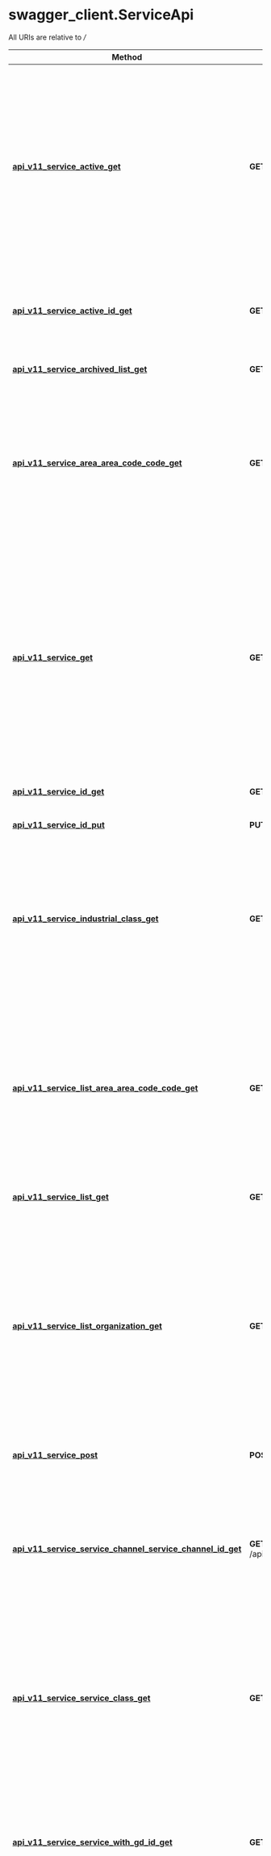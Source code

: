 # swagger_client.ServiceApi

All URIs are relative to */*

Method | HTTP request | Description
------------- | ------------- | -------------
[**api_v11_service_active_get**](ServiceApi.md#api_v11_service_active_get) | **GET** /api/v11/Service/active | Gets all services within PTV as a list of service ids and names. Also services with draft and modified versions are included.  Services created/modified after certain date can be fetched by adding date as query string parameter.  Services created/modified before certain date can be fetched by adding dateBefore as query string parameter.  NOTE! This is a restricted endpoint.
[**api_v11_service_active_id_get**](ServiceApi.md#api_v11_service_active_id_get) | **GET** /api/v11/Service/active/{id} | Fetches all the information related to a single service. Also services with only draft or modified versions are returned.  NOTE! This is a restricted endpoint.
[**api_v11_service_archived_list_get**](ServiceApi.md#api_v11_service_archived_list_get) | **GET** /api/v11/Service/archived/list | Fetches automatically/manually archived services
[**api_v11_service_area_area_code_code_get**](ServiceApi.md#api_v11_service_area_area_code_code_get) | **GET** /api/v11/Service/area/{area}/code/{code} | Gets a list of published services related to defined area and code.  Services created/modified after certain date can be fetched by adding date as query string parameter.  Services created/modified before certain date can be fetched by adding dateBefore as query string parameter.
[**api_v11_service_get**](ServiceApi.md#api_v11_service_get) | **GET** /api/v11/Service | Gets all the published services within PTV as a list of service ids and names.  Services created/modified after certain date can be fetched by adding date as query string parameter.  Services created/modified before certain date can be fetched by adding dateBefore as query string parameter.  Archived items can be fetched by setting status parameter as &#x27;Archived&#x27; and withdrawn items can be fetched by setting status parameter as &#x27;Withdrawn&#x27;.
[**api_v11_service_id_get**](ServiceApi.md#api_v11_service_id_get) | **GET** /api/v11/Service/{id} | Fetches all the information related to a single service.
[**api_v11_service_id_put**](ServiceApi.md#api_v11_service_id_put) | **PUT** /api/v11/Service/{id} | Updates the defined service with the data provided as input.
[**api_v11_service_industrial_class_get**](ServiceApi.md#api_v11_service_industrial_class_get) | **GET** /api/v11/Service/industrialClass | Gets a list of published services for defined industrial class.  Services created/modified after certain date can be fetched by adding date as query string parameter.  Services created/modified before certain date can be fetched by adding dateBefore as query string parameter.
[**api_v11_service_list_area_area_code_code_get**](ServiceApi.md#api_v11_service_list_area_area_code_code_get) | **GET** /api/v11/Service/list/area/{area}/code/{code} | Fetches all the information of published services related to certain area and code.  User can set serviceWithGD parameter to true to include possible attached general description data into the service data.  In this case general description related descriptions are marked with prefix &#x27;GD_&#x27; to separate them from service related descriptions.
[**api_v11_service_list_get**](ServiceApi.md#api_v11_service_list_get) | **GET** /api/v11/Service/list | Fetches all the information related to requested services.
[**api_v11_service_list_organization_get**](ServiceApi.md#api_v11_service_list_organization_get) | **GET** /api/v11/Service/list/organization | Fetches all the information of the services related to certain organization. Either organizationId, code or oid needs to be added as a parameter.  User can also set serviceWithGD parameter to true to include possible attached general description data into the service data.  In this case general description related descriptions are marked with prefix &#x27;GD_&#x27; to separate them from service related descriptions.
[**api_v11_service_post**](ServiceApi.md#api_v11_service_post) | **POST** /api/v11/Service | Creates a new service with the data provided as input.
[**api_v11_service_service_channel_service_channel_id_get**](ServiceApi.md#api_v11_service_service_channel_service_channel_id_get) | **GET** /api/v11/Service/serviceChannel/{serviceChannelId} | Gets a list of published services for defined service channel.  Services joined to service channel after certain date can be fetched by adding date as query string parameter.  Services joined to service channel before certain date can be fetched by adding dateBefore as query string parameter.
[**api_v11_service_service_class_get**](ServiceApi.md#api_v11_service_service_class_get) | **GET** /api/v11/Service/serviceClass | Gets a list of published services for defined service class.  Services created/modified after certain date can be fetched by adding date as query string parameter.  Services created/modified before certain date can be fetched by adding dateBefore as query string parameter.
[**api_v11_service_service_with_gd_id_get**](ServiceApi.md#api_v11_service_service_with_gd_id_get) | **GET** /api/v11/Service/serviceWithGD/{id} | Fetches all the information related to a single service. If general description is attached also general description data is returned within the service data.  General description related descriptions are marked with prefix &#x27;GD_&#x27; to separate them from service related descriptions.
[**api_v11_service_service_with_gd_list_get**](ServiceApi.md#api_v11_service_service_with_gd_list_get) | **GET** /api/v11/Service/serviceWithGD/list | Fetches all the information related to requests services. If general description is attached to a service also general description data is returned within the service data.  General description related descriptions are marked with prefix &#x27;GD_&#x27; to separate them from service related descriptions.
[**api_v11_service_source_id_source_id_put**](ServiceApi.md#api_v11_service_source_id_source_id_put) | **PUT** /api/v11/Service/sourceId/{sourceId} | Updates the defined service with the data provided as input.
[**api_v11_service_target_group_get**](ServiceApi.md#api_v11_service_target_group_get) | **GET** /api/v11/Service/targetGroup | Gets a list of published services for defined target group.  Services created/modified after certain date can be fetched by adding date as query string parameter.  Services created/modified before certain date can be fetched by adding dateBefore as query string parameter.
[**api_v11_service_type_type_get**](ServiceApi.md#api_v11_service_type_type_get) | **GET** /api/v11/Service/type/{type} | Gets a list of published services of defined service type.  Services created/modified after certain date can be fetched by adding date as query string parameter.  Services created/modified before certain date can be fetched by adding dateBefore as query string parameter.

# **api_v11_service_active_get**
> V3VmOpenApiGuidPage api_v11_service_active_get(_date=_date, date_before=date_before, page=page)

Gets all services within PTV as a list of service ids and names. Also services with draft and modified versions are included.  Services created/modified after certain date can be fetched by adding date as query string parameter.  Services created/modified before certain date can be fetched by adding dateBefore as query string parameter.  NOTE! This is a restricted endpoint.

<br>HTTP status code 400 response model is a dictionary where key is property name and value is a list of error messages.  <code>              {                  \"date\": [                      \"The value 'rfsd' is not valid for Nullable`1.\",                      \"The date parameter is invalid.\"                  ]              }              </code>

### Example
```python
from __future__ import print_function
import time
import swagger_client
from swagger_client.rest import ApiException
from pprint import pprint

# Configure OAuth2 access token for authorization: oauth2
configuration = swagger_client.Configuration()
configuration.access_token = 'YOUR_ACCESS_TOKEN'

# create an instance of the API class
api_instance = swagger_client.ServiceApi(swagger_client.ApiClient(configuration))
_date = '2013-10-20T19:20:30+01:00' # datetime | Supports only format \"yyyy-MM-ddTHH:mm:ss\" (UTC). (optional)
date_before = '2013-10-20T19:20:30+01:00' # datetime | Supports only format \"yyyy-MM-ddTHH:mm:ss\" (UTC). (optional)
page = 1 # int | The page number to be fetched. (optional) (default to 1)

try:
    # Gets all services within PTV as a list of service ids and names. Also services with draft and modified versions are included.  Services created/modified after certain date can be fetched by adding date as query string parameter.  Services created/modified before certain date can be fetched by adding dateBefore as query string parameter.  NOTE! This is a restricted endpoint.
    api_response = api_instance.api_v11_service_active_get(_date=_date, date_before=date_before, page=page)
    pprint(api_response)
except ApiException as e:
    print("Exception when calling ServiceApi->api_v11_service_active_get: %s\n" % e)
```

### Parameters

Name | Type | Description  | Notes
------------- | ------------- | ------------- | -------------
 **_date** | **datetime**| Supports only format \&quot;yyyy-MM-ddTHH:mm:ss\&quot; (UTC). | [optional] 
 **date_before** | **datetime**| Supports only format \&quot;yyyy-MM-ddTHH:mm:ss\&quot; (UTC). | [optional] 
 **page** | **int**| The page number to be fetched. | [optional] [default to 1]

### Return type

[**V3VmOpenApiGuidPage**](V3VmOpenApiGuidPage.md)

### Authorization

[oauth2](../README.md#oauth2)

### HTTP request headers

 - **Content-Type**: Not defined
 - **Accept**: text/plain, application/json, text/json

[[Back to top]](#) [[Back to API list]](../README.md#documentation-for-api-endpoints) [[Back to Model list]](../README.md#documentation-for-models) [[Back to README]](../README.md)

# **api_v11_service_active_id_get**
> V11VmOpenApiService api_v11_service_active_id_get(id, show_header=show_header)

Fetches all the information related to a single service. Also services with only draft or modified versions are returned.  NOTE! This is a restricted endpoint.

<br>HTTP status code 400 response model is a dictionary where key is property name and value is a list of error messages.  <code>              {                  \"id\": [                      \"Guid should contain 32 digits with 4 dashes (xxxxxxxx-xxxx-xxxx-xxxx-xxxxxxxxxxxx).\"                  ]              }              </code>

### Example
```python
from __future__ import print_function
import time
import swagger_client
from swagger_client.rest import ApiException
from pprint import pprint

# Configure OAuth2 access token for authorization: oauth2
configuration = swagger_client.Configuration()
configuration.access_token = 'YOUR_ACCESS_TOKEN'

# create an instance of the API class
api_instance = swagger_client.ServiceApi(swagger_client.ApiClient(configuration))
id = 'id_example' # str | Guid
show_header = false # bool |  (optional) (default to false)

try:
    # Fetches all the information related to a single service. Also services with only draft or modified versions are returned.  NOTE! This is a restricted endpoint.
    api_response = api_instance.api_v11_service_active_id_get(id, show_header=show_header)
    pprint(api_response)
except ApiException as e:
    print("Exception when calling ServiceApi->api_v11_service_active_id_get: %s\n" % e)
```

### Parameters

Name | Type | Description  | Notes
------------- | ------------- | ------------- | -------------
 **id** | **str**| Guid | 
 **show_header** | **bool**|  | [optional] [default to false]

### Return type

[**V11VmOpenApiService**](V11VmOpenApiService.md)

### Authorization

[oauth2](../README.md#oauth2)

### HTTP request headers

 - **Content-Type**: Not defined
 - **Accept**: text/plain, application/json, text/json

[[Back to top]](#) [[Back to API list]](../README.md#documentation-for-api-endpoints) [[Back to Model list]](../README.md#documentation-for-models) [[Back to README]](../README.md)

# **api_v11_service_archived_list_get**
> list[VmOpenApiArchivedServiceBase] api_v11_service_archived_list_get(archiving_type, organization_id, take, min_archiving_date=min_archiving_date, max_archiving_date=max_archiving_date, skip=skip)

Fetches automatically/manually archived services

<br>HTTP status code 400 response model is a dictionary where key is property name and value is a list of error messages.  <code>              {                  \"id\": [                      \"Guid should contain 32 digits with 4 dashes (xxxxxxxx-xxxx-xxxx-xxxx-xxxxxxxxxxxx).\"                  ]              }              </code>

### Example
```python
from __future__ import print_function
import time
import swagger_client
from swagger_client.rest import ApiException
from pprint import pprint

# create an instance of the API class
api_instance = swagger_client.ServiceApi()
archiving_type = swagger_client.ArchivingType() # ArchivingType | How service was archived.
organization_id = '38400000-8cf0-11bd-b23e-10b96e4ef00d' # str | Return only services belonging to this organization.
take = 56 # int | How many services to return.
min_archiving_date = '2013-10-20T19:20:30+01:00' # datetime | Return only services archived after this time.  ISO 8601 format (e.g. 2020-10-26T05:24:11+00:00). (optional)
max_archiving_date = '2013-10-20T19:20:30+01:00' # datetime | Return only services archived before this time.  ISO 8601 format (e.g. 2020-10-26T05:24:11+00:00). (optional)
skip = 56 # int | Skip the first n services. (optional)

try:
    # Fetches automatically/manually archived services
    api_response = api_instance.api_v11_service_archived_list_get(archiving_type, organization_id, take, min_archiving_date=min_archiving_date, max_archiving_date=max_archiving_date, skip=skip)
    pprint(api_response)
except ApiException as e:
    print("Exception when calling ServiceApi->api_v11_service_archived_list_get: %s\n" % e)
```

### Parameters

Name | Type | Description  | Notes
------------- | ------------- | ------------- | -------------
 **archiving_type** | [**ArchivingType**](.md)| How service was archived. | 
 **organization_id** | [**str**](.md)| Return only services belonging to this organization. | 
 **take** | **int**| How many services to return. | 
 **min_archiving_date** | **datetime**| Return only services archived after this time.  ISO 8601 format (e.g. 2020-10-26T05:24:11+00:00). | [optional] 
 **max_archiving_date** | **datetime**| Return only services archived before this time.  ISO 8601 format (e.g. 2020-10-26T05:24:11+00:00). | [optional] 
 **skip** | **int**| Skip the first n services. | [optional] 

### Return type

[**list[VmOpenApiArchivedServiceBase]**](VmOpenApiArchivedServiceBase.md)

### Authorization

No authorization required

### HTTP request headers

 - **Content-Type**: Not defined
 - **Accept**: text/plain, application/json, text/json

[[Back to top]](#) [[Back to API list]](../README.md#documentation-for-api-endpoints) [[Back to Model list]](../README.md#documentation-for-models) [[Back to README]](../README.md)

# **api_v11_service_area_area_code_code_get**
> V3VmOpenApiGuidPage api_v11_service_area_area_code_code_get(area, code, include_whole_country=include_whole_country, _date=_date, date_before=date_before, page=page)

Gets a list of published services related to defined area and code.  Services created/modified after certain date can be fetched by adding date as query string parameter.  Services created/modified before certain date can be fetched by adding dateBefore as query string parameter.

### Example
```python
from __future__ import print_function
import time
import swagger_client
from swagger_client.rest import ApiException
from pprint import pprint

# create an instance of the API class
api_instance = swagger_client.ServiceApi()
area = 'area_example' # str | The area type
code = 'code_example' # str | The code related to area
include_whole_country = true # bool | Indicates if services marked for whole country (or whole country except Åland) should be included. (optional)
_date = '2013-10-20T19:20:30+01:00' # datetime | Supports only format \"yyyy-MM-ddTHH:mm:ss\" (UTC). (optional)
date_before = '2013-10-20T19:20:30+01:00' # datetime | Supports only format \"yyyy-MM-ddTHH:mm:ss\" (UTC). (optional)
page = 1 # int | The page number to be fetched. (optional) (default to 1)

try:
    # Gets a list of published services related to defined area and code.  Services created/modified after certain date can be fetched by adding date as query string parameter.  Services created/modified before certain date can be fetched by adding dateBefore as query string parameter.
    api_response = api_instance.api_v11_service_area_area_code_code_get(area, code, include_whole_country=include_whole_country, _date=_date, date_before=date_before, page=page)
    pprint(api_response)
except ApiException as e:
    print("Exception when calling ServiceApi->api_v11_service_area_area_code_code_get: %s\n" % e)
```

### Parameters

Name | Type | Description  | Notes
------------- | ------------- | ------------- | -------------
 **area** | **str**| The area type | 
 **code** | **str**| The code related to area | 
 **include_whole_country** | **bool**| Indicates if services marked for whole country (or whole country except Åland) should be included. | [optional] 
 **_date** | **datetime**| Supports only format \&quot;yyyy-MM-ddTHH:mm:ss\&quot; (UTC). | [optional] 
 **date_before** | **datetime**| Supports only format \&quot;yyyy-MM-ddTHH:mm:ss\&quot; (UTC). | [optional] 
 **page** | **int**| The page number to be fetched. | [optional] [default to 1]

### Return type

[**V3VmOpenApiGuidPage**](V3VmOpenApiGuidPage.md)

### Authorization

No authorization required

### HTTP request headers

 - **Content-Type**: Not defined
 - **Accept**: text/plain, application/json, text/json

[[Back to top]](#) [[Back to API list]](../README.md#documentation-for-api-endpoints) [[Back to Model list]](../README.md#documentation-for-models) [[Back to README]](../README.md)

# **api_v11_service_get**
> V3VmOpenApiGuidPage api_v11_service_get(_date=_date, date_before=date_before, page=page, status=status)

Gets all the published services within PTV as a list of service ids and names.  Services created/modified after certain date can be fetched by adding date as query string parameter.  Services created/modified before certain date can be fetched by adding dateBefore as query string parameter.  Archived items can be fetched by setting status parameter as 'Archived' and withdrawn items can be fetched by setting status parameter as 'Withdrawn'.

<br>HTTP status code 400 response model is a dictionary where key is property name and value is a list of error messages.  <code>              {                  \"date\": [                      \"The value 'rfsd' is not valid for Nullable`1.\",                      \"The date parameter is invalid.\"                  ]              }              </code>

### Example
```python
from __future__ import print_function
import time
import swagger_client
from swagger_client.rest import ApiException
from pprint import pprint

# create an instance of the API class
api_instance = swagger_client.ServiceApi()
_date = '2013-10-20T19:20:30+01:00' # datetime | Supports only format \"yyyy-MM-ddTHH:mm:ss\" (UTC). (optional)
date_before = '2013-10-20T19:20:30+01:00' # datetime | Supports only format \"yyyy-MM-ddTHH:mm:ss\" (UTC). (optional)
page = 1 # int | The page number to be fetched. (optional) (default to 1)
status = 'Published' # str | Set status to get items either in published, archived or withdrawn state. (optional) (default to Published)

try:
    # Gets all the published services within PTV as a list of service ids and names.  Services created/modified after certain date can be fetched by adding date as query string parameter.  Services created/modified before certain date can be fetched by adding dateBefore as query string parameter.  Archived items can be fetched by setting status parameter as 'Archived' and withdrawn items can be fetched by setting status parameter as 'Withdrawn'.
    api_response = api_instance.api_v11_service_get(_date=_date, date_before=date_before, page=page, status=status)
    pprint(api_response)
except ApiException as e:
    print("Exception when calling ServiceApi->api_v11_service_get: %s\n" % e)
```

### Parameters

Name | Type | Description  | Notes
------------- | ------------- | ------------- | -------------
 **_date** | **datetime**| Supports only format \&quot;yyyy-MM-ddTHH:mm:ss\&quot; (UTC). | [optional] 
 **date_before** | **datetime**| Supports only format \&quot;yyyy-MM-ddTHH:mm:ss\&quot; (UTC). | [optional] 
 **page** | **int**| The page number to be fetched. | [optional] [default to 1]
 **status** | **str**| Set status to get items either in published, archived or withdrawn state. | [optional] [default to Published]

### Return type

[**V3VmOpenApiGuidPage**](V3VmOpenApiGuidPage.md)

### Authorization

No authorization required

### HTTP request headers

 - **Content-Type**: Not defined
 - **Accept**: text/plain, application/json, text/json

[[Back to top]](#) [[Back to API list]](../README.md#documentation-for-api-endpoints) [[Back to Model list]](../README.md#documentation-for-models) [[Back to README]](../README.md)

# **api_v11_service_id_get**
> V11VmOpenApiService api_v11_service_id_get(id, show_header=show_header)

Fetches all the information related to a single service.

<br>HTTP status code 400 response model is a dictionary where key is property name and value is a list of error messages.  <code>              {                  \"id\": [                      \"Guid should contain 32 digits with 4 dashes (xxxxxxxx-xxxx-xxxx-xxxx-xxxxxxxxxxxx).\"                  ]              }              </code>

### Example
```python
from __future__ import print_function
import time
import swagger_client
from swagger_client.rest import ApiException
from pprint import pprint

# create an instance of the API class
api_instance = swagger_client.ServiceApi()
id = 'id_example' # str | Guid
show_header = false # bool |  (optional) (default to false)

try:
    # Fetches all the information related to a single service.
    api_response = api_instance.api_v11_service_id_get(id, show_header=show_header)
    pprint(api_response)
except ApiException as e:
    print("Exception when calling ServiceApi->api_v11_service_id_get: %s\n" % e)
```

### Parameters

Name | Type | Description  | Notes
------------- | ------------- | ------------- | -------------
 **id** | **str**| Guid | 
 **show_header** | **bool**|  | [optional] [default to false]

### Return type

[**V11VmOpenApiService**](V11VmOpenApiService.md)

### Authorization

No authorization required

### HTTP request headers

 - **Content-Type**: Not defined
 - **Accept**: text/plain, application/json, text/json

[[Back to top]](#) [[Back to API list]](../README.md#documentation-for-api-endpoints) [[Back to Model list]](../README.md#documentation-for-models) [[Back to README]](../README.md)

# **api_v11_service_id_put**
> V11VmOpenApiService api_v11_service_id_put(id, body=body, attach_proposed_channels=attach_proposed_channels)

Updates the defined service with the data provided as input.

<br>HTTP status code 400 response model is a dictionary where key is property name and value is a list of error messages.  <code>              {                  \"ServiceNames[0].Type\": [                      \"The Type field is required.\"                  ]              }              </code>

### Example
```python
from __future__ import print_function
import time
import swagger_client
from swagger_client.rest import ApiException
from pprint import pprint

# Configure OAuth2 access token for authorization: oauth2
configuration = swagger_client.Configuration()
configuration.access_token = 'YOUR_ACCESS_TOKEN'

# create an instance of the API class
api_instance = swagger_client.ServiceApi(swagger_client.ApiClient(configuration))
id = 'id_example' # str | Service identifier
body = swagger_client.V9VmOpenApiServiceInBase() # V9VmOpenApiServiceInBase | The service data (optional)
attach_proposed_channels = true # bool | Indicates if service channels attached into general description should automatically be attached into the service. (optional)

try:
    # Updates the defined service with the data provided as input.
    api_response = api_instance.api_v11_service_id_put(id, body=body, attach_proposed_channels=attach_proposed_channels)
    pprint(api_response)
except ApiException as e:
    print("Exception when calling ServiceApi->api_v11_service_id_put: %s\n" % e)
```

### Parameters

Name | Type | Description  | Notes
------------- | ------------- | ------------- | -------------
 **id** | **str**| Service identifier | 
 **body** | [**V9VmOpenApiServiceInBase**](V9VmOpenApiServiceInBase.md)| The service data | [optional] 
 **attach_proposed_channels** | **bool**| Indicates if service channels attached into general description should automatically be attached into the service. | [optional] 

### Return type

[**V11VmOpenApiService**](V11VmOpenApiService.md)

### Authorization

[oauth2](../README.md#oauth2)

### HTTP request headers

 - **Content-Type**: application/json-patch+json, application/json, text/json, application/*+json
 - **Accept**: text/plain, application/json, text/json

[[Back to top]](#) [[Back to API list]](../README.md#documentation-for-api-endpoints) [[Back to Model list]](../README.md#documentation-for-models) [[Back to README]](../README.md)

# **api_v11_service_industrial_class_get**
> V3VmOpenApiGuidPage api_v11_service_industrial_class_get(uri=uri, _date=_date, date_before=date_before, page=page)

Gets a list of published services for defined industrial class.  Services created/modified after certain date can be fetched by adding date as query string parameter.  Services created/modified before certain date can be fetched by adding dateBefore as query string parameter.

### Example
```python
from __future__ import print_function
import time
import swagger_client
from swagger_client.rest import ApiException
from pprint import pprint

# create an instance of the API class
api_instance = swagger_client.ServiceApi()
uri = 'uri_example' # str | Industrial class uri, e.g. http://www.stat.fi/meta/luokitukset/toimiala/001-2008/46909 (optional)
_date = '2013-10-20T19:20:30+01:00' # datetime | Supports only format \"yyyy-MM-ddTHH:mm:ss\" (UTC). (optional)
date_before = '2013-10-20T19:20:30+01:00' # datetime | Supports only format \"yyyy-MM-ddTHH:mm:ss\" (UTC). (optional)
page = 1 # int | The page number to be fetched. (optional) (default to 1)

try:
    # Gets a list of published services for defined industrial class.  Services created/modified after certain date can be fetched by adding date as query string parameter.  Services created/modified before certain date can be fetched by adding dateBefore as query string parameter.
    api_response = api_instance.api_v11_service_industrial_class_get(uri=uri, _date=_date, date_before=date_before, page=page)
    pprint(api_response)
except ApiException as e:
    print("Exception when calling ServiceApi->api_v11_service_industrial_class_get: %s\n" % e)
```

### Parameters

Name | Type | Description  | Notes
------------- | ------------- | ------------- | -------------
 **uri** | **str**| Industrial class uri, e.g. http://www.stat.fi/meta/luokitukset/toimiala/001-2008/46909 | [optional] 
 **_date** | **datetime**| Supports only format \&quot;yyyy-MM-ddTHH:mm:ss\&quot; (UTC). | [optional] 
 **date_before** | **datetime**| Supports only format \&quot;yyyy-MM-ddTHH:mm:ss\&quot; (UTC). | [optional] 
 **page** | **int**| The page number to be fetched. | [optional] [default to 1]

### Return type

[**V3VmOpenApiGuidPage**](V3VmOpenApiGuidPage.md)

### Authorization

No authorization required

### HTTP request headers

 - **Content-Type**: Not defined
 - **Accept**: text/plain, application/json, text/json

[[Back to top]](#) [[Back to API list]](../README.md#documentation-for-api-endpoints) [[Back to Model list]](../README.md#documentation-for-models) [[Back to README]](../README.md)

# **api_v11_service_list_area_area_code_code_get**
> V11VmOpenApiServicesWithPaging api_v11_service_list_area_area_code_code_get(area, code, include_whole_country=include_whole_country, service_with_gd=service_with_gd, page=page, show_header=show_header)

Fetches all the information of published services related to certain area and code.  User can set serviceWithGD parameter to true to include possible attached general description data into the service data.  In this case general description related descriptions are marked with prefix 'GD_' to separate them from service related descriptions.

<br>HTTP status code 400 response model is a dictionary where key is property name and value is a list of error messages.  <code>              {                  \"id\": [                      \"Guid should contain 32 digits with 4 dashes (xxxxxxxx-xxxx-xxxx-xxxx-xxxxxxxxxxxx).\"                  ]              }              </code>

### Example
```python
from __future__ import print_function
import time
import swagger_client
from swagger_client.rest import ApiException
from pprint import pprint

# create an instance of the API class
api_instance = swagger_client.ServiceApi()
area = 'area_example' # str | The area type.
code = 'code_example' # str | The code related to area.
include_whole_country = false # bool | Indicates if services marked to provide services for whole country (or whole country except Åland) should be included. (optional) (default to false)
service_with_gd = false # bool | Indicates if general description data should be attached within the service data. (optional) (default to false)
page = 1 # int | The page to be fetched. (optional) (default to 1)
show_header = false # bool |  (optional) (default to false)

try:
    # Fetches all the information of published services related to certain area and code.  User can set serviceWithGD parameter to true to include possible attached general description data into the service data.  In this case general description related descriptions are marked with prefix 'GD_' to separate them from service related descriptions.
    api_response = api_instance.api_v11_service_list_area_area_code_code_get(area, code, include_whole_country=include_whole_country, service_with_gd=service_with_gd, page=page, show_header=show_header)
    pprint(api_response)
except ApiException as e:
    print("Exception when calling ServiceApi->api_v11_service_list_area_area_code_code_get: %s\n" % e)
```

### Parameters

Name | Type | Description  | Notes
------------- | ------------- | ------------- | -------------
 **area** | **str**| The area type. | 
 **code** | **str**| The code related to area. | 
 **include_whole_country** | **bool**| Indicates if services marked to provide services for whole country (or whole country except Åland) should be included. | [optional] [default to false]
 **service_with_gd** | **bool**| Indicates if general description data should be attached within the service data. | [optional] [default to false]
 **page** | **int**| The page to be fetched. | [optional] [default to 1]
 **show_header** | **bool**|  | [optional] [default to false]

### Return type

[**V11VmOpenApiServicesWithPaging**](V11VmOpenApiServicesWithPaging.md)

### Authorization

No authorization required

### HTTP request headers

 - **Content-Type**: Not defined
 - **Accept**: text/plain, application/json, text/json

[[Back to top]](#) [[Back to API list]](../README.md#documentation-for-api-endpoints) [[Back to Model list]](../README.md#documentation-for-models) [[Back to README]](../README.md)

# **api_v11_service_list_get**
> list[V11VmOpenApiService] api_v11_service_list_get(guids=guids, show_header=show_header)

Fetches all the information related to requested services.

<br>HTTP status code 400 response model is a dictionary where key is property name and value is a list of error messages.  <code>              {                  \"id\": [                      \"Guid should contain 32 digits with 4 dashes (xxxxxxxx-xxxx-xxxx-xxxx-xxxxxxxxxxxx).\"                  ]              }              </code>

### Example
```python
from __future__ import print_function
import time
import swagger_client
from swagger_client.rest import ApiException
from pprint import pprint

# create an instance of the API class
api_instance = swagger_client.ServiceApi()
guids = 'guids_example' # str | Comma separated list of guids. Max 100 can be added into list. (optional)
show_header = false # bool |  (optional) (default to false)

try:
    # Fetches all the information related to requested services.
    api_response = api_instance.api_v11_service_list_get(guids=guids, show_header=show_header)
    pprint(api_response)
except ApiException as e:
    print("Exception when calling ServiceApi->api_v11_service_list_get: %s\n" % e)
```

### Parameters

Name | Type | Description  | Notes
------------- | ------------- | ------------- | -------------
 **guids** | **str**| Comma separated list of guids. Max 100 can be added into list. | [optional] 
 **show_header** | **bool**|  | [optional] [default to false]

### Return type

[**list[V11VmOpenApiService]**](V11VmOpenApiService.md)

### Authorization

No authorization required

### HTTP request headers

 - **Content-Type**: Not defined
 - **Accept**: text/plain, application/json, text/json

[[Back to top]](#) [[Back to API list]](../README.md#documentation-for-api-endpoints) [[Back to Model list]](../README.md#documentation-for-models) [[Back to README]](../README.md)

# **api_v11_service_list_organization_get**
> V11VmOpenApiServicesWithPaging api_v11_service_list_organization_get(organization_id=organization_id, code=code, oid=oid, service_with_gd=service_with_gd, page=page, show_header=show_header)

Fetches all the information of the services related to certain organization. Either organizationId, code or oid needs to be added as a parameter.  User can also set serviceWithGD parameter to true to include possible attached general description data into the service data.  In this case general description related descriptions are marked with prefix 'GD_' to separate them from service related descriptions.

<br>HTTP status code 400 response model is a dictionary where key is property name and value is a list of error messages.  <code>              {                  \"id\": [                      \"Guid should contain 32 digits with 4 dashes (xxxxxxxx-xxxx-xxxx-xxxx-xxxxxxxxxxxx).\"                  ]              }              </code>

### Example
```python
from __future__ import print_function
import time
import swagger_client
from swagger_client.rest import ApiException
from pprint import pprint

# create an instance of the API class
api_instance = swagger_client.ServiceApi()
organization_id = 'organization_id_example' # str | Organization guid. (optional)
code = 'code_example' # str | Organization business code. (optional)
oid = 'oid_example' # str | Organization oid. (optional)
service_with_gd = false # bool | Indicates if general description data should be attached within the service data. (optional) (default to false)
page = 1 # int | The page to be fetched. (optional) (default to 1)
show_header = false # bool |  (optional) (default to false)

try:
    # Fetches all the information of the services related to certain organization. Either organizationId, code or oid needs to be added as a parameter.  User can also set serviceWithGD parameter to true to include possible attached general description data into the service data.  In this case general description related descriptions are marked with prefix 'GD_' to separate them from service related descriptions.
    api_response = api_instance.api_v11_service_list_organization_get(organization_id=organization_id, code=code, oid=oid, service_with_gd=service_with_gd, page=page, show_header=show_header)
    pprint(api_response)
except ApiException as e:
    print("Exception when calling ServiceApi->api_v11_service_list_organization_get: %s\n" % e)
```

### Parameters

Name | Type | Description  | Notes
------------- | ------------- | ------------- | -------------
 **organization_id** | **str**| Organization guid. | [optional] 
 **code** | **str**| Organization business code. | [optional] 
 **oid** | **str**| Organization oid. | [optional] 
 **service_with_gd** | **bool**| Indicates if general description data should be attached within the service data. | [optional] [default to false]
 **page** | **int**| The page to be fetched. | [optional] [default to 1]
 **show_header** | **bool**|  | [optional] [default to false]

### Return type

[**V11VmOpenApiServicesWithPaging**](V11VmOpenApiServicesWithPaging.md)

### Authorization

No authorization required

### HTTP request headers

 - **Content-Type**: Not defined
 - **Accept**: text/plain, application/json, text/json

[[Back to top]](#) [[Back to API list]](../README.md#documentation-for-api-endpoints) [[Back to Model list]](../README.md#documentation-for-models) [[Back to README]](../README.md)

# **api_v11_service_post**
> V11VmOpenApiService api_v11_service_post(body=body, attach_proposed_channels=attach_proposed_channels)

Creates a new service with the data provided as input.

<br>HTTP status code 400 response model is a dictionary where key is property name and value is a list of error messages.  <code>              {                  \"ServiceNames\": [                      \"Type - Required value 'Name' was not found!\"                  ]              }              </code>

### Example
```python
from __future__ import print_function
import time
import swagger_client
from swagger_client.rest import ApiException
from pprint import pprint

# Configure OAuth2 access token for authorization: oauth2
configuration = swagger_client.Configuration()
configuration.access_token = 'YOUR_ACCESS_TOKEN'

# create an instance of the API class
api_instance = swagger_client.ServiceApi(swagger_client.ApiClient(configuration))
body = swagger_client.V9VmOpenApiServiceIn() # V9VmOpenApiServiceIn | The service data. (optional)
attach_proposed_channels = true # bool | Indicates if service channels attached into general description should automatically be attached into the service. (optional)

try:
    # Creates a new service with the data provided as input.
    api_response = api_instance.api_v11_service_post(body=body, attach_proposed_channels=attach_proposed_channels)
    pprint(api_response)
except ApiException as e:
    print("Exception when calling ServiceApi->api_v11_service_post: %s\n" % e)
```

### Parameters

Name | Type | Description  | Notes
------------- | ------------- | ------------- | -------------
 **body** | [**V9VmOpenApiServiceIn**](V9VmOpenApiServiceIn.md)| The service data. | [optional] 
 **attach_proposed_channels** | **bool**| Indicates if service channels attached into general description should automatically be attached into the service. | [optional] 

### Return type

[**V11VmOpenApiService**](V11VmOpenApiService.md)

### Authorization

[oauth2](../README.md#oauth2)

### HTTP request headers

 - **Content-Type**: application/json-patch+json, application/json, text/json, application/*+json
 - **Accept**: text/plain, application/json, text/json

[[Back to top]](#) [[Back to API list]](../README.md#documentation-for-api-endpoints) [[Back to Model list]](../README.md#documentation-for-models) [[Back to README]](../README.md)

# **api_v11_service_service_channel_service_channel_id_get**
> V3VmOpenApiGuidPage api_v11_service_service_channel_service_channel_id_get(service_channel_id, _date=_date, date_before=date_before, page=page)

Gets a list of published services for defined service channel.  Services joined to service channel after certain date can be fetched by adding date as query string parameter.  Services joined to service channel before certain date can be fetched by adding dateBefore as query string parameter.

### Example
```python
from __future__ import print_function
import time
import swagger_client
from swagger_client.rest import ApiException
from pprint import pprint

# create an instance of the API class
api_instance = swagger_client.ServiceApi()
service_channel_id = 'service_channel_id_example' # str | Guid
_date = '2013-10-20T19:20:30+01:00' # datetime | Supports only format \"yyyy-MM-ddTHH:mm:ss\" (UTC). (optional)
date_before = '2013-10-20T19:20:30+01:00' # datetime | Supports only format \"yyyy-MM-ddTHH:mm:ss\" (UTC). (optional)
page = 1 # int | The page number to be fetched. (optional) (default to 1)

try:
    # Gets a list of published services for defined service channel.  Services joined to service channel after certain date can be fetched by adding date as query string parameter.  Services joined to service channel before certain date can be fetched by adding dateBefore as query string parameter.
    api_response = api_instance.api_v11_service_service_channel_service_channel_id_get(service_channel_id, _date=_date, date_before=date_before, page=page)
    pprint(api_response)
except ApiException as e:
    print("Exception when calling ServiceApi->api_v11_service_service_channel_service_channel_id_get: %s\n" % e)
```

### Parameters

Name | Type | Description  | Notes
------------- | ------------- | ------------- | -------------
 **service_channel_id** | **str**| Guid | 
 **_date** | **datetime**| Supports only format \&quot;yyyy-MM-ddTHH:mm:ss\&quot; (UTC). | [optional] 
 **date_before** | **datetime**| Supports only format \&quot;yyyy-MM-ddTHH:mm:ss\&quot; (UTC). | [optional] 
 **page** | **int**| The page number to be fetched. | [optional] [default to 1]

### Return type

[**V3VmOpenApiGuidPage**](V3VmOpenApiGuidPage.md)

### Authorization

No authorization required

### HTTP request headers

 - **Content-Type**: Not defined
 - **Accept**: text/plain, application/json, text/json

[[Back to top]](#) [[Back to API list]](../README.md#documentation-for-api-endpoints) [[Back to Model list]](../README.md#documentation-for-models) [[Back to README]](../README.md)

# **api_v11_service_service_class_get**
> V3VmOpenApiGuidPage api_v11_service_service_class_get(uri=uri, _date=_date, date_before=date_before, page=page)

Gets a list of published services for defined service class.  Services created/modified after certain date can be fetched by adding date as query string parameter.  Services created/modified before certain date can be fetched by adding dateBefore as query string parameter.

### Example
```python
from __future__ import print_function
import time
import swagger_client
from swagger_client.rest import ApiException
from pprint import pprint

# create an instance of the API class
api_instance = swagger_client.ServiceApi()
uri = 'uri_example' # str | Service class uri, e.g. http://urn.fi/URN:NBN:fi:au:ptvl:v1065 (optional)
_date = '2013-10-20T19:20:30+01:00' # datetime | Supports only format \"yyyy-MM-ddTHH:mm:ss\" (UTC). (optional)
date_before = '2013-10-20T19:20:30+01:00' # datetime | Supports only format \"yyyy-MM-ddTHH:mm:ss\" (UTC). (optional)
page = 1 # int | The page number to be fetched. (optional) (default to 1)

try:
    # Gets a list of published services for defined service class.  Services created/modified after certain date can be fetched by adding date as query string parameter.  Services created/modified before certain date can be fetched by adding dateBefore as query string parameter.
    api_response = api_instance.api_v11_service_service_class_get(uri=uri, _date=_date, date_before=date_before, page=page)
    pprint(api_response)
except ApiException as e:
    print("Exception when calling ServiceApi->api_v11_service_service_class_get: %s\n" % e)
```

### Parameters

Name | Type | Description  | Notes
------------- | ------------- | ------------- | -------------
 **uri** | **str**| Service class uri, e.g. http://urn.fi/URN:NBN:fi:au:ptvl:v1065 | [optional] 
 **_date** | **datetime**| Supports only format \&quot;yyyy-MM-ddTHH:mm:ss\&quot; (UTC). | [optional] 
 **date_before** | **datetime**| Supports only format \&quot;yyyy-MM-ddTHH:mm:ss\&quot; (UTC). | [optional] 
 **page** | **int**| The page number to be fetched. | [optional] [default to 1]

### Return type

[**V3VmOpenApiGuidPage**](V3VmOpenApiGuidPage.md)

### Authorization

No authorization required

### HTTP request headers

 - **Content-Type**: Not defined
 - **Accept**: text/plain, application/json, text/json

[[Back to top]](#) [[Back to API list]](../README.md#documentation-for-api-endpoints) [[Back to Model list]](../README.md#documentation-for-models) [[Back to README]](../README.md)

# **api_v11_service_service_with_gd_id_get**
> V11VmOpenApiService api_v11_service_service_with_gd_id_get(id, show_header=show_header)

Fetches all the information related to a single service. If general description is attached also general description data is returned within the service data.  General description related descriptions are marked with prefix 'GD_' to separate them from service related descriptions.

<br>HTTP status code 400 response model is a dictionary where key is property name and value is a list of error messages.  <code>              {                  \"id\": [                      \"Guid should contain 32 digits with 4 dashes (xxxxxxxx-xxxx-xxxx-xxxx-xxxxxxxxxxxx).\"                  ]              }              </code>

### Example
```python
from __future__ import print_function
import time
import swagger_client
from swagger_client.rest import ApiException
from pprint import pprint

# create an instance of the API class
api_instance = swagger_client.ServiceApi()
id = 'id_example' # str | Guid
show_header = false # bool |  (optional) (default to false)

try:
    # Fetches all the information related to a single service. If general description is attached also general description data is returned within the service data.  General description related descriptions are marked with prefix 'GD_' to separate them from service related descriptions.
    api_response = api_instance.api_v11_service_service_with_gd_id_get(id, show_header=show_header)
    pprint(api_response)
except ApiException as e:
    print("Exception when calling ServiceApi->api_v11_service_service_with_gd_id_get: %s\n" % e)
```

### Parameters

Name | Type | Description  | Notes
------------- | ------------- | ------------- | -------------
 **id** | **str**| Guid | 
 **show_header** | **bool**|  | [optional] [default to false]

### Return type

[**V11VmOpenApiService**](V11VmOpenApiService.md)

### Authorization

No authorization required

### HTTP request headers

 - **Content-Type**: Not defined
 - **Accept**: text/plain, application/json, text/json

[[Back to top]](#) [[Back to API list]](../README.md#documentation-for-api-endpoints) [[Back to Model list]](../README.md#documentation-for-models) [[Back to README]](../README.md)

# **api_v11_service_service_with_gd_list_get**
> list[V11VmOpenApiService] api_v11_service_service_with_gd_list_get(guids=guids, show_header=show_header)

Fetches all the information related to requests services. If general description is attached to a service also general description data is returned within the service data.  General description related descriptions are marked with prefix 'GD_' to separate them from service related descriptions.

<br>HTTP status code 400 response model is a dictionary where key is property name and value is a list of error messages.  <code>              {                  \"id\": [                      \"Guid should contain 32 digits with 4 dashes (xxxxxxxx-xxxx-xxxx-xxxx-xxxxxxxxxxxx).\"                  ]              }              </code>

### Example
```python
from __future__ import print_function
import time
import swagger_client
from swagger_client.rest import ApiException
from pprint import pprint

# create an instance of the API class
api_instance = swagger_client.ServiceApi()
guids = 'guids_example' # str | Comma separated list of guids. Max 100 can be added into list. (optional)
show_header = false # bool |  (optional) (default to false)

try:
    # Fetches all the information related to requests services. If general description is attached to a service also general description data is returned within the service data.  General description related descriptions are marked with prefix 'GD_' to separate them from service related descriptions.
    api_response = api_instance.api_v11_service_service_with_gd_list_get(guids=guids, show_header=show_header)
    pprint(api_response)
except ApiException as e:
    print("Exception when calling ServiceApi->api_v11_service_service_with_gd_list_get: %s\n" % e)
```

### Parameters

Name | Type | Description  | Notes
------------- | ------------- | ------------- | -------------
 **guids** | **str**| Comma separated list of guids. Max 100 can be added into list. | [optional] 
 **show_header** | **bool**|  | [optional] [default to false]

### Return type

[**list[V11VmOpenApiService]**](V11VmOpenApiService.md)

### Authorization

No authorization required

### HTTP request headers

 - **Content-Type**: Not defined
 - **Accept**: text/plain, application/json, text/json

[[Back to top]](#) [[Back to API list]](../README.md#documentation-for-api-endpoints) [[Back to Model list]](../README.md#documentation-for-models) [[Back to README]](../README.md)

# **api_v11_service_source_id_source_id_put**
> V11VmOpenApiService api_v11_service_source_id_source_id_put(source_id, body=body, attach_proposed_channels=attach_proposed_channels)

Updates the defined service with the data provided as input.

<br>HTTP status code 400 response model is a dictionary where key is property name and value is a list of error messages.  <code>              {                  \"ServiceNames[0].Type\": [                      \"The Type field is required.\"                  ]              }              </code>

### Example
```python
from __future__ import print_function
import time
import swagger_client
from swagger_client.rest import ApiException
from pprint import pprint

# Configure OAuth2 access token for authorization: oauth2
configuration = swagger_client.Configuration()
configuration.access_token = 'YOUR_ACCESS_TOKEN'

# create an instance of the API class
api_instance = swagger_client.ServiceApi(swagger_client.ApiClient(configuration))
source_id = 'source_id_example' # str | External source identifier
body = swagger_client.V9VmOpenApiServiceInBase() # V9VmOpenApiServiceInBase | The service data (optional)
attach_proposed_channels = true # bool | Indicates if service channels attached into general description should automatically be attached into the service. (optional)

try:
    # Updates the defined service with the data provided as input.
    api_response = api_instance.api_v11_service_source_id_source_id_put(source_id, body=body, attach_proposed_channels=attach_proposed_channels)
    pprint(api_response)
except ApiException as e:
    print("Exception when calling ServiceApi->api_v11_service_source_id_source_id_put: %s\n" % e)
```

### Parameters

Name | Type | Description  | Notes
------------- | ------------- | ------------- | -------------
 **source_id** | **str**| External source identifier | 
 **body** | [**V9VmOpenApiServiceInBase**](V9VmOpenApiServiceInBase.md)| The service data | [optional] 
 **attach_proposed_channels** | **bool**| Indicates if service channels attached into general description should automatically be attached into the service. | [optional] 

### Return type

[**V11VmOpenApiService**](V11VmOpenApiService.md)

### Authorization

[oauth2](../README.md#oauth2)

### HTTP request headers

 - **Content-Type**: application/json-patch+json, application/json, text/json, application/*+json
 - **Accept**: text/plain, application/json, text/json

[[Back to top]](#) [[Back to API list]](../README.md#documentation-for-api-endpoints) [[Back to Model list]](../README.md#documentation-for-models) [[Back to README]](../README.md)

# **api_v11_service_target_group_get**
> V3VmOpenApiGuidPage api_v11_service_target_group_get(uri=uri, _date=_date, date_before=date_before, page=page)

Gets a list of published services for defined target group.  Services created/modified after certain date can be fetched by adding date as query string parameter.  Services created/modified before certain date can be fetched by adding dateBefore as query string parameter.

### Example
```python
from __future__ import print_function
import time
import swagger_client
from swagger_client.rest import ApiException
from pprint import pprint

# create an instance of the API class
api_instance = swagger_client.ServiceApi()
uri = 'uri_example' # str | Target group uri, e.g. http://urn.fi/URN:NBN:fi:au:ptvl:v2001 (optional)
_date = '2013-10-20T19:20:30+01:00' # datetime | Supports only format \"yyyy-MM-ddTHH:mm:ss\" (UTC). (optional)
date_before = '2013-10-20T19:20:30+01:00' # datetime | Supports only format \"yyyy-MM-ddTHH:mm:ss\" (UTC). (optional)
page = 1 # int | The page number to be fetched. (optional) (default to 1)

try:
    # Gets a list of published services for defined target group.  Services created/modified after certain date can be fetched by adding date as query string parameter.  Services created/modified before certain date can be fetched by adding dateBefore as query string parameter.
    api_response = api_instance.api_v11_service_target_group_get(uri=uri, _date=_date, date_before=date_before, page=page)
    pprint(api_response)
except ApiException as e:
    print("Exception when calling ServiceApi->api_v11_service_target_group_get: %s\n" % e)
```

### Parameters

Name | Type | Description  | Notes
------------- | ------------- | ------------- | -------------
 **uri** | **str**| Target group uri, e.g. http://urn.fi/URN:NBN:fi:au:ptvl:v2001 | [optional] 
 **_date** | **datetime**| Supports only format \&quot;yyyy-MM-ddTHH:mm:ss\&quot; (UTC). | [optional] 
 **date_before** | **datetime**| Supports only format \&quot;yyyy-MM-ddTHH:mm:ss\&quot; (UTC). | [optional] 
 **page** | **int**| The page number to be fetched. | [optional] [default to 1]

### Return type

[**V3VmOpenApiGuidPage**](V3VmOpenApiGuidPage.md)

### Authorization

No authorization required

### HTTP request headers

 - **Content-Type**: Not defined
 - **Accept**: text/plain, application/json, text/json

[[Back to top]](#) [[Back to API list]](../README.md#documentation-for-api-endpoints) [[Back to Model list]](../README.md#documentation-for-models) [[Back to README]](../README.md)

# **api_v11_service_type_type_get**
> V3VmOpenApiGuidPage api_v11_service_type_type_get(type, _date=_date, date_before=date_before, page=page)

Gets a list of published services of defined service type.  Services created/modified after certain date can be fetched by adding date as query string parameter.  Services created/modified before certain date can be fetched by adding dateBefore as query string parameter.

### Example
```python
from __future__ import print_function
import time
import swagger_client
from swagger_client.rest import ApiException
from pprint import pprint

# create an instance of the API class
api_instance = swagger_client.ServiceApi()
type = 'type_example' # str | Service type
_date = '2013-10-20T19:20:30+01:00' # datetime | Supports only format \"yyyy-MM-ddTHH:mm:ss\" (UTC). (optional)
date_before = '2013-10-20T19:20:30+01:00' # datetime | Supports only format \"yyyy-MM-ddTHH:mm:ss\" (UTC). (optional)
page = 1 # int | The page number to be fetched. (optional) (default to 1)

try:
    # Gets a list of published services of defined service type.  Services created/modified after certain date can be fetched by adding date as query string parameter.  Services created/modified before certain date can be fetched by adding dateBefore as query string parameter.
    api_response = api_instance.api_v11_service_type_type_get(type, _date=_date, date_before=date_before, page=page)
    pprint(api_response)
except ApiException as e:
    print("Exception when calling ServiceApi->api_v11_service_type_type_get: %s\n" % e)
```

### Parameters

Name | Type | Description  | Notes
------------- | ------------- | ------------- | -------------
 **type** | **str**| Service type | 
 **_date** | **datetime**| Supports only format \&quot;yyyy-MM-ddTHH:mm:ss\&quot; (UTC). | [optional] 
 **date_before** | **datetime**| Supports only format \&quot;yyyy-MM-ddTHH:mm:ss\&quot; (UTC). | [optional] 
 **page** | **int**| The page number to be fetched. | [optional] [default to 1]

### Return type

[**V3VmOpenApiGuidPage**](V3VmOpenApiGuidPage.md)

### Authorization

No authorization required

### HTTP request headers

 - **Content-Type**: Not defined
 - **Accept**: text/plain, application/json, text/json

[[Back to top]](#) [[Back to API list]](../README.md#documentation-for-api-endpoints) [[Back to Model list]](../README.md#documentation-for-models) [[Back to README]](../README.md)

